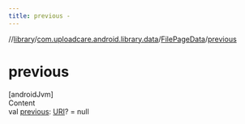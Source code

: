 ```yaml
---
title: previous -
---
```

//[library](../../index.md)/[com.uploadcare.android.library.data](../index.md)/[FilePageData](index.md)/[previous](previous.md)



# previous  
[androidJvm]  
Content  
val [previous](previous.md): [URI](https://developer.android.com/reference/kotlin/java/net/URI.html)? = null  



